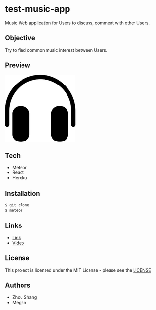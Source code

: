 # test-music-app

Music Web application for Users to discuss, comment with other Users.

## Objective

Try to find common music interest between Users.

## Preview

![image](./public/background.png)

## Tech

-   Meteor
-   React
-   Heroku


## Installation

```sh
$ git clone 
$ meteor
```

## Links

-   [Link](https://test-music-app.herokuapp.com/)
-   [Video](https://www.youtube.com/watch?v=Ppjuo5q_tng&t=2s)

## License

This project is licensed under the MIT License - please see the [LICENSE](LICENSE)

## Authors

-   Zhou Shang
-   Megan
